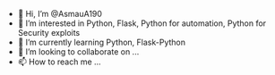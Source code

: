 - 👋 Hi, I’m @AsmauA190
- 👀 I’m interested in Python, Flask, Python for automation, Python for Security exploits
- 🌱 I’m currently learning Python, Flask-Python
- 💞️ I’m looking to collaborate on ...
- 📫 How to reach me ...

<!---
AsmauA190/AsmauA190 is a ✨ special ✨ repository because its `README.md` (this file) appears on your GitHub profile.
You can click the Preview link to take a look at your changes.
--->
